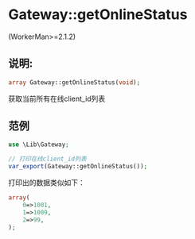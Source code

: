 # Gateway::getOnlineStatus
(WorkerMan>=2.1.2)

## 说明:
```php
array Gateway::getOnlineStatus(void);
```

获取当前所有在线client_id列表


## 范例
```php
use \Lib\Gateway;

// 打印在线client_id列表
var_export(Gateway::getOnlineStatus());
```

打印出的数据类似如下：
```php
array(
    0=>1001,
    1=>1009,
    2=>99,
);
```
